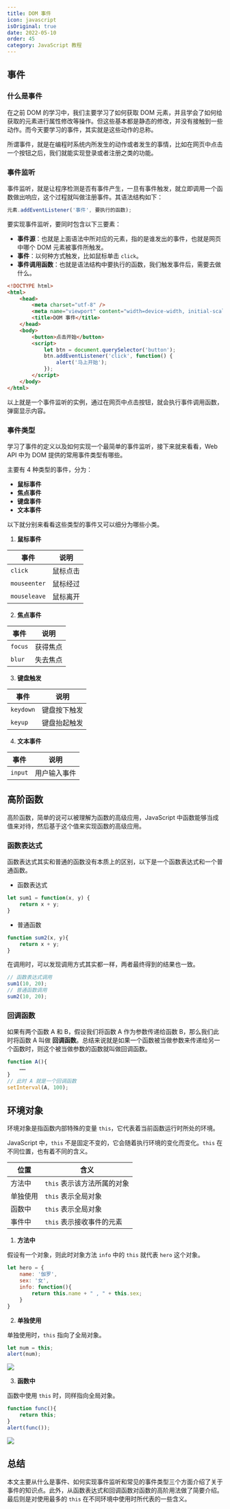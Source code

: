 ```yaml
---
title: DOM 事件
icon: javascript
isOriginal: true
date: 2022-05-10
order: 45
category: JavaScript 教程
---
```


## 事件

### 什么是事件

在之前 DOM 的学习中，我们主要学习了如何获取 DOM 元素，并且学会了如何给获取的元素进行属性修改等操作。但这些基本都是静态的修改，并没有接触到一些动作。而今天要学习的事件，其实就是这些动作的总称。

所谓事件，就是在编程时系统内所发生的动作或者发生的事情，比如在网页中点击一个按钮之后，我们就能实现登录或者注册之类的功能。

### 事件监听

事件监听，就是让程序检测是否有事件产生，一旦有事件触发，就立即调用一个函数做出响应，这个过程就叫做注册事件。其语法结构如下：

```js
元素.addEventListener('事件', 要执行的函数);
```

要实现事件监听，要同时包含以下三要素：

-   **事件源**：也就是上面语法中所对应的元素，指的是谁发出的事件，也就是网页中哪个 DOM 元素被事件所触发。
-   **事件**：以何种方式触发，比如鼠标单击 `click`。
-   **事件调用函数**：也就是语法结构中要执行的函数，我们触发事件后，需要去做什么。

```html
<!DOCTYPE html>
<html>
	<head>
		<meta charset="utf-8" />
		<meta name="viewport" content="width=device-width, initial-scale=1">
		<title>DOM 事件</title>
	</head>
	<body>
		<button>点击开始</button>
		<script>
			let btn = document.querySelector('button');
			btn.addEventListener('click', function() {
				alert('马上开始');
			});
		</script>
	</body>
</html>
```

以上就是一个事件监听的实例，通过在网页中点击按钮，就会执行事件调用函数，弹窗显示内容。

### 事件类型

学习了事件的定义以及如何实现一个最简单的事件监听，接下来就来看看，Web API 中为 DOM 提供的常用事件类型有哪些。

主要有 4 种类型的事件，分为：

-   **鼠标事件**
-   **焦点事件**
-   **键盘事件**
-   **文本事件**

以下就分别来看看这些类型的事件又可以细分为哪些小类。

1.   **鼠标事件**

| 事件         | 说明     |
| ------------ | -------- |
| `click`      | 鼠标点击 |
| `mouseenter` | 鼠标经过 |
| `mouseleave` | 鼠标离开 |

2.   **焦点事件**

| 事件    | 说明     |
| ------- | -------- |
| `focus` | 获得焦点 |
| `blur`  | 失去焦点 |

3.   **键盘触发**

| 事件      | 说明         |
| --------- | ------------ |
| `keydown` | 键盘按下触发 |
| `keyup`   | 键盘抬起触发 |

4.   **文本事件**

| 事件    | 说明         |
| ------- | ------------ |
| `input` | 用户输入事件 |

## 高阶函数

高阶函数，简单的说可以被理解为函数的高级应用，JavaScript 中函数能够当成值来对待，然后基于这个值来实现函数的高级应用。

### 函数表达式

函数表达式其实和普通的函数没有本质上的区别，以下是一个函数表达式和一个普通函数。

-   函数表达式

```js
let sum1 = function(x, y) {
    return x + y;
}
```

-   普通函数

```js
function sum2(x, y){
    return x + y;
}
```

在调用时，可以发现调用方式其实都一样，两者最终得到的结果也一致。

```js
// 函数表达式调用
sum1(10, 20);
// 普通函数调用
sum2(10, 20);
```

### 回调函数

如果有两个函数 A 和 B，假设我们将函数 A 作为参数传递给函数 B，那么我们此时将函数 A 叫做 **回调函数**。总结来说就是如果一个函数被当做参数来传递给另一个函数时，则这个被当做参数的函数就叫做回调函数。

```js
function A(){
    ……
}
// 此时 A 就是一个回调函数
setInterval(A, 100);
```

## 环境对象

环境对象是指函数内部特殊的变量 `this`，它代表着当前函数运行时所处的环境。

JavaScript 中，`this` 不是固定不变的，它会随着执行环境的变化而变化。`this` 在不同位置，也有着不同的含义。

| 位置     | 含义                        |
| -------- | --------------------------- |
| 方法中   | `this` 表示该方法所属的对象 |
| 单独使用 | `this` 表示全局对象         |
| 函数中   | `this` 表示全局对象         |
| 事件中   | `this` 表示接收事件的元素   |

1.   **方法中**

假设有一个对象，则此时对象方法 `info` 中的 `this` 就代表 `hero` 这个对象。

```js
let hero = {
    name: '伽罗',
    sex: '女',
    info: function(){
        return this.name + " , " + this.sex;
    }
}
```

2.   **单独使用**

单独使用时，`this` 指向了全局对象。

```js
let num = this;
alert(num);
```

![](https://img-blog.csdnimg.cn/img_convert/ce1fe56f9cdd7702b0f17d8d09d84dd0.png)

3.   **函数中**

函数中使用 `this` 时，同样指向全局对象。

```js
function func(){
    return this;
}
alert(func());
```

![](https://img-blog.csdnimg.cn/img_convert/3eabc18cf3d244f400d101d52648458f.png)

## 总结

本文主要从什么是事件、如何实现事件监听和常见的事件类型三个方面介绍了关于事件的知识点。此外，从函数表达式和回调函数对函数的高阶用法做了简要介绍。最后则是对使用最多的 `this` 在不同环境中使用时所代表的一些含义。


